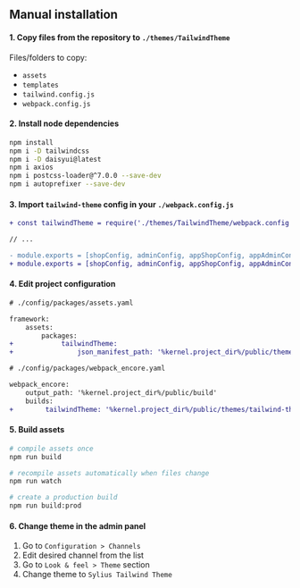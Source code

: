 ## Manual installation

#### 1. Copy files from the repository to `./themes/TailwindTheme`

Files/folders to copy:
* `assets`
* `templates`
* `tailwind.config.js`
* `webpack.config.js`

#### 2. Install node dependencies

```bash
npm install
npm i -D tailwindcss
npm i -D daisyui@latest
npm i axios
npm i postcss-loader@^7.0.0 --save-dev
npm i autoprefixer --save-dev
```

#### 3. Import `tailwind-theme` config in your `./webpack.config.js`

```diff
+ const tailwindTheme = require('./themes/TailwindTheme/webpack.config');

// ...

- module.exports = [shopConfig, adminConfig, appShopConfig, appAdminConfig];
+ module.exports = [shopConfig, adminConfig, appShopConfig, appAdminConfig, tailwindTheme];
```

#### 4. Edit project configuration

```diff
# ./config/packages/assets.yaml

framework:
    assets:
        packages:
+            tailwindTheme:
+                json_manifest_path: '%kernel.project_dir%/public/themes/tailwind-theme/manifest.json'
```

```diff
# ./config/packages/webpack_encore.yaml

webpack_encore:
    output_path: '%kernel.project_dir%/public/build'
    builds:
+        tailwindTheme: '%kernel.project_dir%/public/themes/tailwind-theme'
```

#### 5. Build assets

```bash
# compile assets once
npm run build

# recompile assets automatically when files change
npm run watch

# create a production build
npm run build:prod
```

#### 6. Change theme in the admin panel

1. Go to `Configuration > Channels`
2. Edit desired channel from the list
3. Go to `Look & feel > Theme` section
4. Change theme to `Sylius Tailwind Theme`
